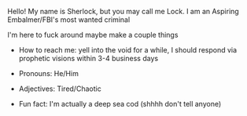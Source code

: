 Hello!
My name is Sherlock, but you may call me Lock.
I am an Aspiring Embalmer/FBI's most wanted criminal 

I'm here to fuck around maybe make a couple things



-  How to reach me: yell into the void for a while, I should respond via prophetic visions within 3-4 business days

-  Pronouns: He/Him 

-  Adjectives: Tired/Chaotic

-  Fun fact: I'm actually a deep sea cod (shhhh don't tell anyone)
 
